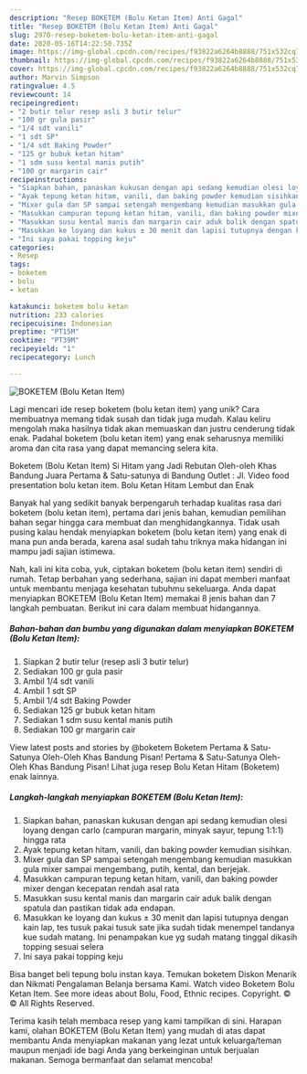 ```yaml
---
description: "Resep BOKETEM (Bolu Ketan Item) Anti Gagal"
title: "Resep BOKETEM (Bolu Ketan Item) Anti Gagal"
slug: 2970-resep-boketem-bolu-ketan-item-anti-gagal
date: 2020-05-16T14:22:50.735Z
image: https://img-global.cpcdn.com/recipes/f93822a6264b8888/751x532cq70/boketem-bolu-ketan-item-foto-resep-utama.jpg
thumbnail: https://img-global.cpcdn.com/recipes/f93822a6264b8888/751x532cq70/boketem-bolu-ketan-item-foto-resep-utama.jpg
cover: https://img-global.cpcdn.com/recipes/f93822a6264b8888/751x532cq70/boketem-bolu-ketan-item-foto-resep-utama.jpg
author: Marvin Simpson
ratingvalue: 4.5
reviewcount: 14
recipeingredient:
- "2 butir telur resep asli 3 butir telur"
- "100 gr gula pasir"
- "1/4 sdt vanili"
- "1 sdt SP"
- "1/4 sdt Baking Powder"
- "125 gr bubuk ketan hitam"
- "1 sdm susu kental manis putih"
- "100 gr margarin cair"
recipeinstructions:
- "Siapkan bahan, panaskan kukusan dengan api sedang kemudian olesi loyang dengan carlo (campuran margarin, minyak sayur, tepung 1:1:1) hingga rata"
- "Ayak tepung ketan hitam, vanili, dan baking powder kemudian sisihkan."
- "Mixer gula dan SP sampai setengah mengembang kemudian masukkan gula mixer sampai mengembang, putih, kental, dan berjejak."
- "Masukkan campuran tepung ketan hitam, vanili, dan baking powder mixer dengan kecepatan rendah asal rata"
- "Masukkan susu kental manis dan margarin cair aduk balik dengan spatula dan pastikan tidak ada endapan."
- "Masukkan ke loyang dan kukus ± 30 menit dan lapisi tutupnya dengan kain lap, tes tusuk pakai tusuk sate jika sudah tidak menempel tandanya kue sudah matang. Ini penampakan kue yg sudah matang tinggal dikasih topping sesuai selera"
- "Ini saya pakai topping keju"
categories:
- Resep
tags:
- boketem
- bolu
- ketan

katakunci: boketem bolu ketan 
nutrition: 233 calories
recipecuisine: Indonesian
preptime: "PT15M"
cooktime: "PT39M"
recipeyield: "1"
recipecategory: Lunch

---
```



![BOKETEM (Bolu Ketan Item)](https://img-global.cpcdn.com/recipes/f93822a6264b8888/751x532cq70/boketem-bolu-ketan-item-foto-resep-utama.jpg)

Lagi mencari ide resep boketem (bolu ketan item) yang unik? Cara membuatnya memang tidak susah dan tidak juga mudah. Kalau keliru mengolah maka hasilnya tidak akan memuaskan dan justru cenderung tidak enak. Padahal boketem (bolu ketan item) yang enak seharusnya memiliki aroma dan cita rasa yang dapat memancing selera kita.

Boketem (Bolu Ketan Item) Si Hitam yang Jadi Rebutan Oleh-oleh Khas Bandung Juara Pertama &amp; Satu-satunya di Bandung Outlet : Jl. Video food presentation bolu ketan item. Bolu Ketan Hitam Lembut dan Enak

Banyak hal yang sedikit banyak berpengaruh terhadap kualitas rasa dari boketem (bolu ketan item), pertama dari jenis bahan, kemudian pemilihan bahan segar hingga cara membuat dan menghidangkannya. Tidak usah pusing kalau hendak menyiapkan boketem (bolu ketan item) yang enak di mana pun anda berada, karena asal sudah tahu triknya maka hidangan ini mampu jadi sajian istimewa.


Nah, kali ini kita coba, yuk, ciptakan boketem (bolu ketan item) sendiri di rumah. Tetap berbahan yang sederhana, sajian ini dapat memberi manfaat untuk membantu menjaga kesehatan tubuhmu sekeluarga. Anda dapat menyiapkan BOKETEM (Bolu Ketan Item) memakai 8 jenis bahan dan 7 langkah pembuatan. Berikut ini cara dalam membuat hidangannya.

<!--inarticleads1-->

##### Bahan-bahan dan bumbu yang digunakan dalam menyiapkan BOKETEM (Bolu Ketan Item):

1. Siapkan 2 butir telur (resep asli 3 butir telur)
1. Sediakan 100 gr gula pasir
1. Ambil 1/4 sdt vanili
1. Ambil 1 sdt SP
1. Ambil 1/4 sdt Baking Powder
1. Sediakan 125 gr bubuk ketan hitam
1. Sediakan 1 sdm susu kental manis putih
1. Sediakan 100 gr margarin cair


View latest posts and stories by @boketem Boketem Pertama &amp; Satu-Satunya Oleh-Oleh Khas Bandung Pisan! Pertama &amp; Satu-Satunya Oleh-Oleh Khas Bandung Pisan! Lihat juga resep Bolu Ketan Hitam (Boketem) enak lainnya. 

<!--inarticleads2-->

##### Langkah-langkah menyiapkan BOKETEM (Bolu Ketan Item):

1. Siapkan bahan, panaskan kukusan dengan api sedang kemudian olesi loyang dengan carlo (campuran margarin, minyak sayur, tepung 1:1:1) hingga rata
1. Ayak tepung ketan hitam, vanili, dan baking powder kemudian sisihkan.
1. Mixer gula dan SP sampai setengah mengembang kemudian masukkan gula mixer sampai mengembang, putih, kental, dan berjejak.
1. Masukkan campuran tepung ketan hitam, vanili, dan baking powder mixer dengan kecepatan rendah asal rata
1. Masukkan susu kental manis dan margarin cair aduk balik dengan spatula dan pastikan tidak ada endapan.
1. Masukkan ke loyang dan kukus ± 30 menit dan lapisi tutupnya dengan kain lap, tes tusuk pakai tusuk sate jika sudah tidak menempel tandanya kue sudah matang. Ini penampakan kue yg sudah matang tinggal dikasih topping sesuai selera
1. Ini saya pakai topping keju


Bisa banget beli tepung bolu instan kaya. Temukan boketem Diskon Menarik dan Nikmati Pengalaman Belanja bersama Kami. Watch video Boketem Bolu Ketan Item. See more ideas about Bolu, Food, Ethnic recipes. Copyright. © © All Rights Reserved. 

Terima kasih telah membaca resep yang kami tampilkan di sini. Harapan kami, olahan BOKETEM (Bolu Ketan Item) yang mudah di atas dapat membantu Anda menyiapkan makanan yang lezat untuk keluarga/teman maupun menjadi ide bagi Anda yang berkeinginan untuk berjualan makanan. Semoga bermanfaat dan selamat mencoba!
